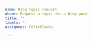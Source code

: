 ```yaml
---
name: Blog topic request
about: Request a topic for a blog post
title: ''
labels: ''
assignees: FelixKlauke

---
```



